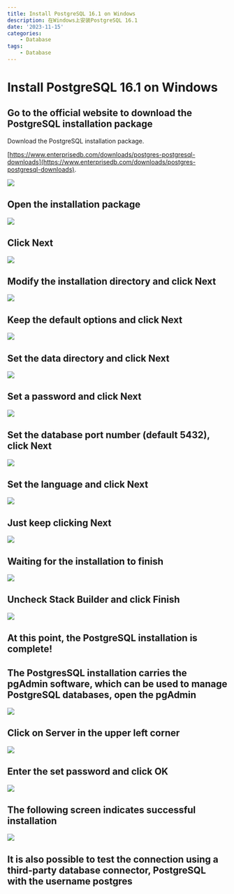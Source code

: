 ```yaml
---
title: Install PostgreSQL 16.1 on Windows
description: 在Windows上安装PostgreSQL 16.1
date: '2023-11-15'
categories:
    - Database
tags:
    - Database
---
```


# Install PostgreSQL 16.1 on Windows

## Go to the official website to download the PostgreSQL installation package

Download the PostgreSQL installation package.

[https://www.enterprisedb.com/downloads/postgres-postgresql-downloads](https://www.enterprisedb.com/downloads/postgres-postgresql-downloads).

![](https://raw.githubusercontent.com/JavenJin/blog-image/master/content/post/Database/Install%20PostgreSQL%2016.1%20on%20Windows/install-postgresql-16.1-on-windows-1.png)

## Open the installation package

![](https://raw.githubusercontent.com/JavenJin/blog-image/master/content/post/Database/Install%20PostgreSQL%2016.1%20on%20Windows/install-postgresql-16.1-on-windows-2.png)

## Click Next

![](https://raw.githubusercontent.com/JavenJin/blog-image/master/content/post/Database/Install%20PostgreSQL%2016.1%20on%20Windows/install-postgresql-16.1-on-windows-3.png)

## Modify the installation directory and click Next

![](https://raw.githubusercontent.com/JavenJin/blog-image/master/content/post/Database/Install%20PostgreSQL%2016.1%20on%20Windows/install-postgresql-16.1-on-windows-4.png)

## Keep the default options and click Next

![](https://raw.githubusercontent.com/JavenJin/blog-image/master/content/post/Database/Install%20PostgreSQL%2016.1%20on%20Windows/install-postgresql-16.1-on-windows-5.png)

## Set the data directory and click Next

![](https://raw.githubusercontent.com/JavenJin/blog-image/master/content/post/Database/Install%20PostgreSQL%2016.1%20on%20Windows/install-postgresql-16.1-on-windows-6.png)

## Set a password and click Next

![](https://raw.githubusercontent.com/JavenJin/blog-image/master/content/post/Database/Install%20PostgreSQL%2016.1%20on%20Windows/install-postgresql-16.1-on-windows-7.png)

## Set the database port number (default 5432), click Next

![](https://raw.githubusercontent.com/JavenJin/blog-image/master/content/post/Database/Install%20PostgreSQL%2016.1%20on%20Windows/install-postgresql-16.1-on-windows-8.png)

## Set the language and click Next

![](https://raw.githubusercontent.com/JavenJin/blog-image/master/content/post/Database/Install%20PostgreSQL%2016.1%20on%20Windows/install-postgresql-16.1-on-windows-9.png)

## Just keep clicking Next

![](https://raw.githubusercontent.com/JavenJin/blog-image/master/content/post/Database/Install%20PostgreSQL%2016.1%20on%20Windows/install-postgresql-16.1-on-windows-10.png)

## Waiting for the installation to finish

![](https://raw.githubusercontent.com/JavenJin/blog-image/master/content/post/Database/Install%20PostgreSQL%2016.1%20on%20Windows/install-postgresql-16.1-on-windows-11.png)

## Uncheck Stack Builder and click Finish

![](https://raw.githubusercontent.com/JavenJin/blog-image/master/content/post/Database/Install%20PostgreSQL%2016.1%20on%20Windows/install-postgresql-16.1-on-windows-12.png)

## At this point, the PostgreSQL installation is complete!

## The PostgresSQL installation carries the pgAdmin software, which can be used to manage PostgreSQL databases, open the pgAdmin

![](https://raw.githubusercontent.com/JavenJin/blog-image/master/content/post/Database/Install%20PostgreSQL%2016.1%20on%20Windows/install-postgresql-16.1-on-windows-13.png)

## Click on Server in the upper left corner

![](https://raw.githubusercontent.com/JavenJin/blog-image/master/content/post/Database/Install%20PostgreSQL%2016.1%20on%20Windows/install-postgresql-16.1-on-windows-14.png)

## Enter the set password and click OK

![](https://raw.githubusercontent.com/JavenJin/blog-image/master/content/post/Database/Install%20PostgreSQL%2016.1%20on%20Windows/install-postgresql-16.1-on-windows-15.png)

## The following screen indicates successful installation

![](https://raw.githubusercontent.com/JavenJin/blog-image/master/content/post/Database/Install%20PostgreSQL%2016.1%20on%20Windows/install-postgresql-16.1-on-windows-16.png)

## It is also possible to test the connection using a third-party database connector, PostgreSQL with the username postgres